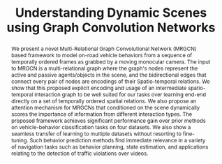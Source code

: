 ---
layout: project-page-new
title: "Understanding Dynamic Scenes using Graph Convolution Networks"
authors:
  - name: Sravan Mylavarapu*
    sup: 1
  - name: Mahtab Sandhu*
    sup: 2
  - name: Priyesh Vijayan
    sup: 3
  - name: K. Madhava Krishna
    sup: 2
  - name: Balaraman Ravindran
    sup: 4
  - name: Anoop Namboodiri
    sup: 1
affiliations:
  - name: Center for Visual Information Technology, KCIS, IIIT Hyderabad
    link: #
    sup: 1
  - name: Robotics Research Center, KCIS, IIIT Hyderabad
    link: https://robotics.iiit.ac.in
    sup: 2
  - name: School of Computer Science, McGill University and Mila
    link: #
    sup: 3
  - name: Dept. of CSE and Robert Bosch Center for Data Science and AI, IIT Madras
    link: #
    sup: 4
permalink: publications/2020/Mylavarapu_Understanding-Dynamic-Scenes
abstract: "We present a novel Multi-Relational Graph Convolutional Network (MRGCN) based framework to model on-road vehicle behaviors from a sequence of temporally ordered frames as grabbed by a moving monocular camera. The input to MRGCN is a multi-relational graph where the graph's nodes represent the active and passive agents/objects in the scene, and the bidirectional edges that connect every pair of nodes are encodings of their Spatio-temporal relations. We show that this proposed explicit encoding and usage of an intermediate spatio-temporal interaction graph to be well suited for our tasks over learning end-end directly on a set of temporally ordered spatial relations. We also propose an attention mechanism for MRGCNs that conditioned on the scene dynamically scores the importance of information from different interaction types. The proposed framework achieves significant performance gain over prior methods on vehicle-behavior classification tasks on four datasets. We also show a seamless transfer of learning to multiple datasets without resorting to fine-tuning. Such behavior prediction methods find immediate relevance in a variety of navigation tasks such as behavior planning, state estimation, and applications relating to the detection of traffic violations over videos."
paper: https://robotics.iiit.ac.in/uploads/Main/Publications/Sravan_etal_IROS_2020.pdf
iframe: https://www.youtube.com/embed/jhjskX4FQwA

---